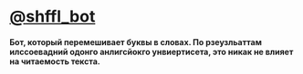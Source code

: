 # [@shffl_bot](https://t.me/shffl_bot)

#### Бот, который перемешивает буквы в словах. По рзеузльаттам илссоевадний одонго анлигсйокго унвиертисета, это никак не влияет на читаемость текста.